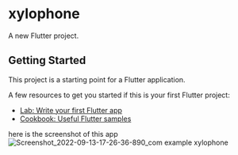 # xylophone

A new Flutter project.

## Getting Started

This project is a starting point for a Flutter application.

A few resources to get you started if this is your first Flutter project:

- [Lab: Write your first Flutter app](https://docs.flutter.dev/get-started/codelab)
- [Cookbook: Useful Flutter samples](https://docs.flutter.dev/cookbook)


here is the screenshot of this app
![Screenshot_2022-09-13-17-26-36-890_com example xylophone](https://user-images.githubusercontent.com/106818151/189895088-d6d2559f-e9e2-4739-b6c4-e9c8a2b3ec28.jpg)

